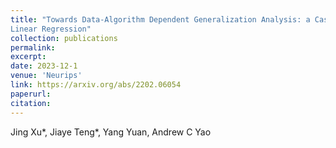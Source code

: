 ```yaml
---
title: "Towards Data-Algorithm Dependent Generalization Analysis: a Case Study on Overparameterized
Linear Regression"
collection: publications
permalink: 
excerpt: 
date: 2023-12-1
venue: 'Neurips'
link: https://arxiv.org/abs/2202.06054
paperurl: 
citation: 
---
```

Jing Xu\*, Jiaye Teng\*, Yang Yuan, Andrew C Yao
